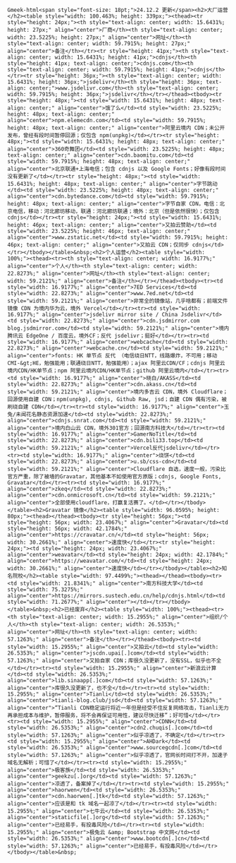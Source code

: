 `Gmeek-html<span style="font-size: 18pt;">24.12.2 更新</span><h2>大厂运营</h2><table style="width: 100.463%; height: 339px;"><thead><tr style="height: 24px;"><th style="text-align: center; width: 15.6431%; height: 27px;" align="center">厂商</th><th style="text-align: center; width: 23.5225%; height: 27px;" align="center">网址</th><th style="text-align: center; width: 59.7915%; height: 27px;" align="center">备注</th></tr><tr style="height: 41px;"><th style="text-align: center; width: 15.6431%; height: 41px;">cdnjs</th><th style="height: 41px; text-align: center;">cdnjs.com</th><th style="text-align: center; width: 59.7915%; height: 41px;">cdnjs</th></tr><tr style="height: 36px;"><th style="text-align: center; width: 15.6431%; height: 36px;">jsdelivr</th><th style="height: 36px; text-align: center;">www.jsdelivr.com</th><th style="text-align: center; width: 59.7915%; height: 36px;">jsdelivr</th></tr></thead><tbody><tr style="height: 48px;"><td style="width: 15.6431%; height: 48px; text-align: center;" align="center">饿了么</td><td style="width: 23.5225%; height: 48px; text-align: center;" align="center">npm.elemecdn.com</td><td style="width: 59.7915%; height: 48px; text-align: center;" align="center">阿里云境内 CDN；未公开发布，曾经有段时间暂停回源；仅包含 npm(unpkg)</td></tr><tr style="height: 48px;"><td style="width: 15.6431%; height: 48px; text-align: center;" align="center">360奇舞团</td><td style="width: 23.5225%; height: 48px; text-align: center;" align="center">cdn.baomitu.com</td><td style="width: 59.7915%; height: 48px; text-align: center;" align="center">北京联通+上海电信；包含 cdnjs 以及 Google Fonts；好像有段时间没有更新了</td></tr><tr style="height: 48px;"><td style="width: 15.6431%; height: 48px; text-align: center;" align="center">字节跳动</td><td style="width: 23.5225%; height: 48px; text-align: center;" align="center">cdn.bytedance.com</td><td style="width: 59.7915%; height: 48px; text-align: center;" align="center">字节自家 CDN，电信：北京电信，移动：河北廊坊移动，联通：河北廊坊联通；境外：北京（但是依然很快）；仅包含 cdnjs</td></tr><tr style="height: 24px;"><td style="width: 15.6431%; height: 46px; text-align: center;" align="center">又拍云赞助</td><td style="width: 23.5225%; height: 46px; text-align: center;" align="center">www.zstatic.net</td><td style="width: 59.7915%; height: 46px; text-align: center;" align="center">又拍云 CDN；仅同步 cdnjs</td></tr></tbody></table>&nbsp;<h2>个人运营</h2><table style="width: 100%;"><thead><tr><th style="text-align: center; width: 16.9177%;" align="center">个人</th><th style="text-align: center; width: 22.8273%;" align="center">网址</th><th style="text-align: center; width: 59.2121%;" align="center">备注</th></tr></thead><tbody><tr><td style="width: 16.9177%;" align="center">7ED Services</td><td style="width: 22.8273%;" align="center">www.7ed.net</td><td style="width: 59.2121%;" align="center">非常全的镜像站，几乎啥都有；前端文件镜像 CDN 为境内华为云，境外 Vercel</td></tr><tr><td style="width: 16.9177%;" align="center">jsdelivr mirror site / China Jsdelivr</td><td style="width: 22.8273%;" align="center">cdn.jsdmirror.com blog.jsdmirror.com</td><td style="width: 59.2121%;" align="center">境内腾讯云 EdgeOne / 百度云，境外CF；反代 jsdelivr；挺好</td></tr><tr><td style="width: 16.9177%;" align="center">webcache</td><td style="width: 22.8273%;" align="center">webcache.cn</td><td style="width: 59.2121%;" align="center">fonts: HK 单节点 反代 （电信绕日NTT，线路爆炸，不可用；移动CMI-&gt;HE，勉强能用；联通绕日NTT，勉强能用）；ajax 阿里云CDN/CF；cdnjs 阿里云境内CDN/HK单节点；npm 阿里云境内CDN/HK单节点；github 阿里云境内</td></tr><tr><td style="width: 16.9177%;" align="center">晓白/AKASS</td><td style="width: 22.8273%;" align="center">cdn.akass.cn</td><td style="width: 59.2121%;" align="center">境内多吉云 CDN，境外 Cloudflare；回源使用自建 CDN；npm(unpkg), cdnjs, Github Raw, jsd；自建 CDN 偶有污染，被刷绕自建 CDN</td></tr><tr><td style="width: 16.9177%;" align="center">玉兔/未闻花名静态资源加速</td><td style="width: 22.8273%;" align="center">cdnjs.snrat.com</td><td style="width: 59.2121%;" align="center">境内白山云 CDN，境外301官方；回源南方科技大</td></tr><tr><td style="width: 16.9177%;" align="center">GamerNoTitle</td><td style="width: 22.8273%;" align="center">cdn.bili33.top</td><td style="width: 59.2121%;" align="center">Vercel反代jsdelivr</td></tr><tr><td style="width: 16.9177%;" align="center">烧饼</td><td style="width: 22.8273%;" align="center">u.sb/css-cdn</td><td style="width: 59.2121%;" align="center">Cloudflare 自选，速度一般，污染比官方严重，除了被墙的Gravatar，其他基本不如使用官方原版；cdnjs, Google Fonts, Gravatar</td></tr><tr><td style="width: 16.9177%;" align="center">zkeq</td><td style="width: 22.8273%;" align="center">cdn.onmicrosoft.cn</td><td style="width: 59.2121%;" align="center">全部使用cloudflare，打赢复活赛了。</td></tr></tbody></table><h2>Gravatar 镜像</h2><table style="width: 96.0595%; height: 80px;"><thead></thead><tbody><tr style="height: 56px;"><td style="height: 56px; width: 23.4067%;" align="center">Gravatar</td><td style="height: 56px; width: 42.1784%;" align="center">https://cravatar.cn/</td><td style="height: 56px; width: 30.2661%;" align="center">速度快</td></tr><tr style="height: 24px;"><td style="height: 24px; width: 23.4067%;" align="center">weavatar</td><td style="height: 24px; width: 42.1784%;" align="center">https://weavatar.com/</td><td style="height: 24px; width: 30.2661%;" align="center">速度快</td></tr></tbody></table><h2>知名院校</h2><table style="width: 97.4499%;"><thead></thead><tbody><tr><td style="width: 21.8341%;" align="center">南方科技大学</td><td style="width: 75.3275%;" align="center">https://mirrors.sustech.edu.cn/help/cdnjs.html</td><td style="width: 71.2677%;" align="center"></td></tr></tbody></table>&nbsp;<h2>已经废弃</h2><table style="width: 100%;"><thead><tr><th style="text-align: center; width: 15.2955%;" align="center">组织/个人</th><th style="text-align: center; width: 26.5353%;" align="center">网址</th><th style="text-align: center; width: 57.1263%;" align="center">备注</th></tr></thead><tbody><tr><td style="width: 15.2955%;" align="center">又拍云</td><td style="width: 26.5353%;" align="center">jscdn.upai[.]com</td><td style="width: 57.1263%;" align="center">又拍自家 CDN；库很久没更新了，没有SSL，似乎也不全</td></tr><tr><td style="width: 15.2955%;" align="center">新浪云计算</td><td style="width: 26.5353%;" align="center">lib.sinaapp[.]com</td><td style="width: 57.1263%;" align="center">库很久没更新了，也不全</td></tr><tr><td style="width: 15.2955%;" align="center">Tianli</td><td style="width: 26.5353%;" align="center">tianli-blog.club/jsd</td><td style="width: 57.1263%;" align="center">“Tianli CDN稳定运行将近一年但是经受不住反复网络攻击，Tianli无力再承担成本与维护，暂停服务，将不会再保证可用性，建议尽快迁移”；好可惜</td></tr><tr><td style="width: 15.2955%;" align="center">CDNN</td><td style="width: 26.5353%;" align="center">cdn2.chuqis[.]com</td><td style="width: 57.1263%;" align="center">似乎凉透了，不确定</td></tr><tr><td style="width: 15.2955%;" align="center">AHDark</td><td style="width: 26.5353%;" align="center">www.sourcegcdn[.]com</td><td style="width: 57.1263%;" align="center">似乎凉透了，官网长时间打不开，加速子域名无解析；可惜了</td></tr><tr><td style="width: 15.2955%;" align="center">极客族</td><td style="width: 26.5353%;" align="center">geekzu[.]org</td><td style="width: 57.1263%;" align="center">凉透了，备案掉了</td></tr><tr><td style="width: 15.2955%;" align="center">haorwen</td><td style="width: 26.5353%;" align="center">cdn.haorwen[.]tk</td><td style="width: 57.1263%;" align="center">应该是和 tk 域名一起凉了</td></tr><tr><td style="width: 15.2955%;" align="center">七牛云</td><td style="width: 26.5353%;" align="center">staticfile[.]org</td><td style="width: 57.1263%;" align="center">已经易手，有投毒风险</td></tr><tr><td style="width: 15.2955%;" align="center">极兔云 &amp; Bootstrap 中文网</td><td style="width: 26.5353%;" align="center">www.bootcdn[.]cn</td><td style="width: 57.1263%;" align="center">已经易手，有投毒风险</td></tr></tbody></table>&nbsp;`
